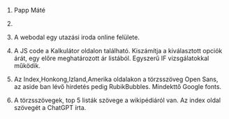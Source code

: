 1. Papp Máté

2.

3. A webodal egy utazási iroda online felülete.

4. A JS code a Kalkulátor oldalon található. Kiszámítja a kiválasztott opciók árát, egy előre meghatározott ár listából. Egyszerű IF vizsgálatokkal működik.

5. Az Index,Honkong,Izland,Amerika oldalakon a törzsszöveg Open Sans, az aside ban lévő hirdetés pedig RubikBubbles. Mindekttő Google fonts.

6. A törzsszövegek, top 5 listák szövege a wikipédiáról van. Az index oldal szövegét a ChatGPT írta.
